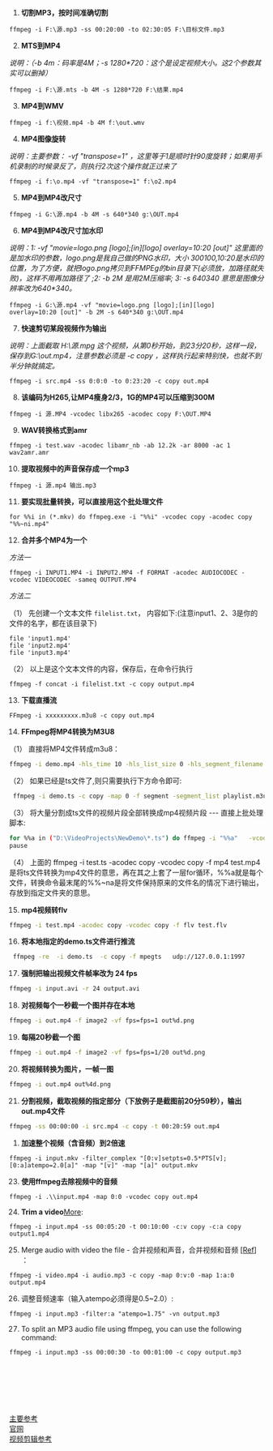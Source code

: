 1. **切割MP3，按时间准确切割**
 ```
ffmpeg -i F:\源.mp3 -ss 00:20:00 -to 02:30:05 F:\目标文件.mp3
 ```


2. **MTS到MP4**

_说明：（-b 4m：码率是4M；-s 1280*720：这个是设定视频大小。这2个参数其实可以删掉）_

```
ffmpeg -i F:\源.mts -b 4M -s 1280*720 F:\结果.mp4
```


3. **MP4到WMV**

```
ffmpeg -i f:\视频.mp4 -b 4M f:\out.wmv
```

4. **MP4图像旋转** 

_说明：主要参数： -vf "transpose=1" ，这里等于1是顺时针90度旋转；如果用手机录制的时候录反了，则执行2次这个操作就正过来了_

```
ffmpeg -i f:\o.mp4 -vf "transpose=1" f:\o2.mp4
```


5. **MP4到MP4改尺寸**

```
ffmpeg -i G:\源.mp4 -b 4M -s 640*340 g:\OUT.mp4
```

6. **MP4到MP4改尺寸加水印**  

_说明：1: -vf "movie=logo.png [logo];[in][logo] overlay=10:20 [out]" 这里面的是加水印的参数，logo.png是我自己做的PNG水印，大小_
_300*100,10:20是水印的位置，为了方便，就把logo.png拷贝到FFMPEg的bin目录下(必须放，加路径就失败)，这样不用再加路径了 ;2: -b 2M 是用2M压缩率; 3: -s 640*340 意思是图像分辨率改为640*340。_

```
ffmpeg -i G:\源.mp4 -vf "movie=logo.png [logo];[in][logo] overlay=10:20 [out]" -b 2M -s 640*340 g:\OUT.mp4
```


7. **快速剪切某段视频作为输出**

_说明：上面截取 H:\源.mpg 这个视频，从第0秒开始，到23分20秒，这样一段，保存到G:\out.mp4，注意参数必须是 -c copy ，这样执行起来特别快，也就不到半分钟就搞定。_

```
ffmpeg -i src.mp4 -ss 0:0:0 -to 0:23:20 -c copy out.mp4
```

8. **该编码为H265,让MP4瘦身2/3，1G的MP4可以压缩到300M**

```
ffmpeg -i 源.MP4 -vcodec libx265 -acodec copy F:\OUT.MP4
```


9. **WAV转换格式到amr**

```
ffmpeg -i test.wav -acodec libamr_nb -ab 12.2k -ar 8000 -ac 1 wav2amr.amr
```

10. **提取视频中的声音保存成一个mp3**

```
ffmpeg -i 源.mp4 输出.mp3
```


11. **要实现批量转换，可以直接用这个批处理文件**

```
for %%i in (*.mkv) do ffmpeg.exe -i "%%i" -vcodec copy -acodec copy "%%~ni.mp4"
```

12. **合并多个MP4为一个**

_方法一_

```
ffmpeg -i INPUT1.MP4 -i INPUT2.MP4 -f FORMAT -acodec AUDIOCODEC -vcodec VIDEOCODEC -sameq OUTPUT.MP4
```


_方法二_

（1） 先创建一个文本文件 `filelist.txt`， 内容如下:(注意input1、2、3是你的文件的名字，都在该目录下)

```
file 'input1.mp4'
file 'input2.mp4'
file 'input3.mp4'
```


（2） 以上是这个文本文件的内容，保存后，在命令行执行

```
ffmpeg -f concat -i filelist.txt -c copy output.mp4
```


13. **下载直播流**

```
FFmpeg -i xxxxxxxxx.m3u8 -c copy out.mp4
```

14. **FFmpeg将MP4转换为M3U8**

（1）  直接将MP4文件转成m3u8：

```bash
ffmpeg -i demo.mp4 -hls_time 10 -hls_list_size 0 -hls_segment_filename ene_%05d.ts ene.m3u8
```



（2） 如果已经是ts文件了,则只需要执行下方命令即可:

```bash
 ffmpeg -i demo.ts -c copy -map 0 -f segment -segment_list playlist.m3u8 -segment_time 10 output%03d.ts
```


（3） 将大量分割成ts文件的视频片段全部转换成mp4视频片段 --- 直接上批处理脚本:

```bash
for %%a in ("D:\VideoProjects\NewDemo\*.ts") do ffmpeg -i "%%a"   -vcodec copy -vcodec copy -f mp4 "D:\VideoProjects\NewDemo\NewMP4\%%~na.mp4"
pause
```

（4） 上面的  ffmpeg -i test.ts -acodec copy -vcodec copy -f mp4 test.mp4  是将ts文件转换为mp4文件的意思，再在其之上套了一层for循环，%%a就是每个文件，转换命令最末尾的%%~na是将文件保持原来的文件名的情况下进行输出，存放到指定文件夹的意思。



15. **mp4视频转flv**
```bash
ffmpeg -i test.mp4 -acodec copy -vcodec copy -f flv test.flv 
```

16. **将本地指定的demo.ts文件进行推流**

```bash
 ffmpeg -re  -i demo.ts  -c copy -f mpegts   udp://127.0.0.1:1997
```

17. **强制把输出视频文件帧率改为 24 fps**
```bash
ffmpeg -i input.avi -r 24 output.avi
```


18. **对视频每个一秒截一个图并存在本地**

```bash
ffmpeg -i out.mp4 -f image2 -vf fps=fps=1 out%d.png
```


19. **每隔20秒截一个图**

```bash
ffmpeg -i out.mp4 -f image2 -vf fps=fps=1/20 out%d.png
```


20. **将视频转换为图片，一帧一图**

```bash
ffmpeg -i out.mp4 out%4d.png
```

21. **分割视频，截取视频的指定部分（下放例子是截图前20分59秒），输出out.mp4文件**
```bash
ffmpeg -ss 00:00:00 -i src.mp4 -c copy -t 00:20:59 out.mp4
```

1.  **加速整个视频（含音频）到2倍速**
```
ffmpeg -i input.mkv -filter_complex "[0:v]setpts=0.5*PTS[v];[0:a]atempo=2.0[a]" -map "[v]" -map "[a]" output.mkv
```



23.  **使用ffmpeg去除视频中的音频**
```
ffmpeg -i .\\input.mp4 -map 0:0 -vcodec copy out.mp4
```

24. **Trim a video**[More](https://shotstack.io/learn/use-ffmpeg-to-trim-video/):
```
ffmpeg -i input.mp4 -ss 00:05:20 -t 00:10:00 -c:v copy -c:a copy output1.mp4
```


25.  Merge audio with video the file - 合并视频和声音，合并视频和音频 [[Ref](https://juejin.cn/s/ffmpeg%20%E5%90%88%E5%B9%B6%E9%9F%B3%E9%A2%91%E5%92%8C%E8%A7%86%E9%A2%91)] ：
```
ffmpeg -i video.mp4 -i audio.mp3 -c copy -map 0:v:0 -map 1:a:0 output.mp4
```

26.  调整音频速率（输入atempo必须得是0.5~2.0）:
```
ffmpeg -i input.mp3 -filter:a "atempo=1.75" -vn output.mp3 
```


27. To split an MP3 audio file using ffmpeg, you can use the following command:
```
ffmpeg -i input.mp3 -ss 00:00:30 -to 00:01:00 -c copy output.mp3
```






<br><br><br><br>


<br> <a href="https://www.jianshu.com/p/91727ab25227" target="_blank">主要参考</a>
<br> <a href="https://ffmpeg.org/ffmpeg.html" target="_blank">官网</a>
<br> <a href="https://zhuanlan.zhihu.com/p/97914917" target="_blank">视频剪辑参考</a>


<br>

<br>

<br>
